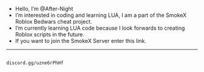 -  Hello, I’m @After-Night
-  I’m interested in coding and learning LUA, I am a part of the SmokeX Roblox Bedwars cheat project.
-  I’m currently learning LUA code because I look forwards to creating Roblox scripts in the future.
-  If you want to join the SmokeX Server enter this link.
- ------------------------------------------------------------------------------------------------------
                                                       discord.gg/uzne6rPhHf

<!---
After-Night/After-Night is a ✨ special ✨ repository because its `README.md` (this file) appears on your GitHub profile.
You can click the Preview link to take a look at your changes.
--->
